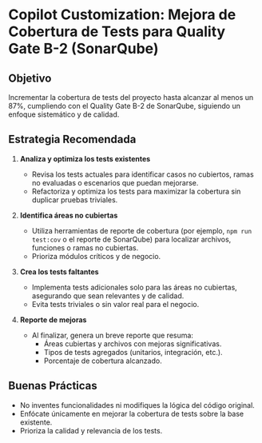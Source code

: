 # Copilot Customization: Mejora de Cobertura de Tests para Quality Gate B-2 (SonarQube)

## Objetivo

Incrementar la cobertura de tests del proyecto hasta alcanzar al menos un 87%, cumpliendo con el Quality Gate B-2 de SonarQube, siguiendo un enfoque sistemático y de calidad.

## Estrategia Recomendada

1. **Analiza y optimiza los tests existentes**
   - Revisa los tests actuales para identificar casos no cubiertos, ramas no evaluadas o escenarios que puedan mejorarse.
   - Refactoriza y optimiza los tests para maximizar la cobertura sin duplicar pruebas triviales.

2. **Identifica áreas no cubiertas**
   - Utiliza herramientas de reporte de cobertura (por ejemplo, `npm run test:cov` o el reporte de SonarQube) para localizar archivos, funciones o ramas no cubiertas.
   - Prioriza módulos críticos y de negocio.

3. **Crea los tests faltantes**
   - Implementa tests adicionales solo para las áreas no cubiertas, asegurando que sean relevantes y de calidad.
   - Evita tests triviales o sin valor real para el negocio.

4. **Reporte de mejoras**
   - Al finalizar, genera un breve reporte que resuma:
     - Áreas cubiertas y archivos con mejoras significativas.
     - Tipos de tests agregados (unitarios, integración, etc.).
     - Porcentaje de cobertura alcanzado.

## Buenas Prácticas

- No inventes funcionalidades ni modifiques la lógica del código original.
- Enfócate únicamente en mejorar la cobertura de tests sobre la base existente.
- Prioriza la calidad y relevancia de los tests.
